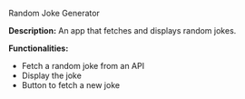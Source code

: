 Random Joke Generator

**Description:** An app that fetches and displays random jokes.

**Functionalities:**

- Fetch a random joke from an API
- Display the joke
- Button to fetch a new joke
